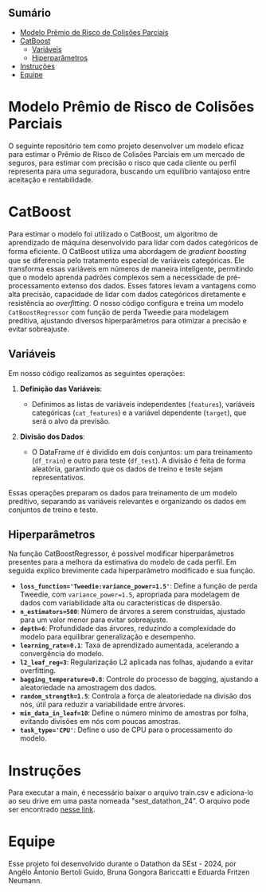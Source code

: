 
## Sumário
- [Modelo Prêmio de Risco de Colisões Parciais](#modelo-prêmio-de-risco-de-colisões-parciais)
- [CatBoost](#catboost)
  - [Variáveis](#variáveis)
  - [Hiperparâmetros](#hiperparâmetros)
- [Instruções](#instruções)
- [Equipe](#equipe)

# Modelo Prêmio de Risco de Colisões Parciais

O seguinte repositório tem como projeto desenvolver um modelo eficaz para estimar o Prêmio de Risco de Colisões Parciais em um mercado de seguros, para estimar com precisão o risco que cada cliente ou perfil representa para uma seguradora, buscando um equilíbrio vantajoso entre aceitação e rentabilidade.

# CatBoost

Para estimar o modelo foi utilizado o CatBoost, um algoritmo de aprendizado de máquina desenvolvido para lidar com dados categóricos de forma eﬁciente. O CatBoost utiliza uma abordagem de *gradient boosting* que se diferencia pelo tratamento especial de variáveis categóricas. Ele transforma essas variáveis em números de maneira inteligente, permitindo que o modelo aprenda padrões complexos sem a necessidade de pré-processamento extenso dos dados. 
Esses fatores levam a vantagens como alta precisão, capacidade de lidar com dados categóricos diretamente e resistência ao *overﬁtting*. O nosso código configura e treina um modelo `CatBoostRegressor` com função de perda Tweedie para modelagem preditiva, ajustando diversos hiperparâmetros para otimizar a precisão e evitar sobreajuste.

## Variáveis

Em nosso código realizamos as seguintes operações:

1.  **Definição das Variáveis**:
    
    -   Definimos as listas de variáveis independentes (`features`), variáveis categóricas (`cat_features`) e a variável dependente (`target`), que será o alvo da previsão.
2.  **Divisão dos Dados**:
    
    -   O DataFrame `df` é dividido em dois conjuntos: um para treinamento (`df_train`) e outro para teste (`df_test`). A divisão é feita de forma aleatória, garantindo que os dados de treino e teste sejam representativos.

Essas operações preparam os dados para treinamento de um modelo preditivo, separando as variáveis relevantes e organizando os dados em conjuntos de treino e teste.

## Hiperparâmetros

Na função CatBoostRegressor, é possível modificar hiperparâmetros presentes para a melhora da estimativa do modelo de cada perfil. Em seguida explico brevimente cada hiperparâmetro modificado e sua função.
-   **`loss_function='Tweedie:variance_power=1.5'`**: Define a função de perda Tweedie, com `variance_power=1.5`, apropriada para modelagem de dados com variabilidade alta ou características de dispersão.
-   **`n_estimators=500`**: Número de árvores a serem construídas, ajustado para um valor menor para evitar sobreajuste.
-   **`depth=6`**: Profundidade das árvores, reduzindo a complexidade do modelo para equilibrar generalização e desempenho.
-   **`learning_rate=0.1`**: Taxa de aprendizado aumentada, acelerando a convergência do modelo.
-   **`l2_leaf_reg=3`**: Regularização L2 aplicada nas folhas, ajudando a evitar overfitting.
-   **`bagging_temperature=0.8`**: Controle do processo de bagging, ajustando a aleatoriedade na amostragem dos dados.
-   **`random_strength=1.5`**: Controla a força de aleatoriedade na divisão dos nós, útil para reduzir a variabilidade entre árvores.
-   **`min_data_in_leaf=10`**: Define o número mínimo de amostras por folha, evitando divisões em nós com poucas amostras.
-   **`task_type='CPU'`**: Define o uso de CPU para o processamento do modelo.

# Instruções

Para executar a main, é necessário baixar o arquivo train.csv e adiciona-lo ao seu drive em uma pasta nomeada "sest_datathon_24". O arquivo pode ser encontrado [nesse link](https://drive.google.com/file/d/1vJOiOOsifeKh7lROcnnP3kPj1QdYTXtn/view).

# Equipe

Esse projeto foi desenvolvido durante o Datathon da SEst - 2024, por Angêlo Ântonio Bertoli Guido, Bruna Gongora Bariccatti e Eduarda Fritzen Neumann.
